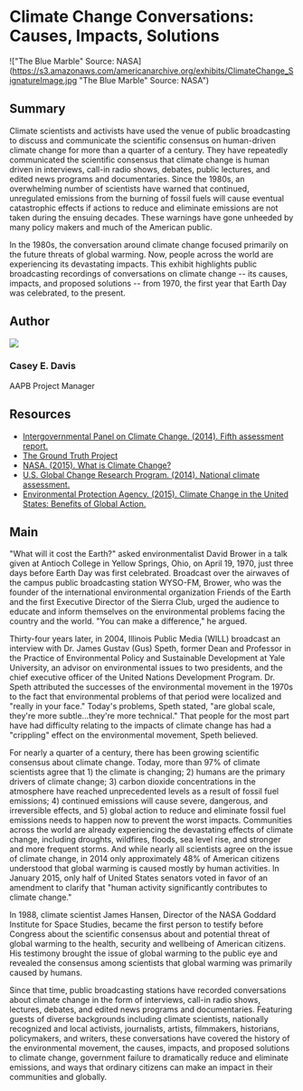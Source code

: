 # Climate Change Conversations: Causes, Impacts, Solutions

!["The Blue Marble" Source: NASA](https://s3.amazonaws.com/americanarchive.org/exhibits/ClimateChange_SignatureImage.jpg "The Blue Marble" Source: NASA")

## Summary

Climate scientists and activists have used the venue of public broadcasting to discuss and communicate the scientific consensus on human-driven climate change for more than a quarter of a century. They have repeatedly communicated the scientific consensus that climate change is human driven in interviews, call-in radio shows, debates, public lectures, and edited news programs and documentaries. Since the 1980s, an overwhelming number of scientists have warned that continued, unregulated emissions from the burning of fossil fuels will cause eventual catastrophic effects if actions to reduce and eliminate emissions are not taken during the ensuing decades. These warnings have gone unheeded by many policy makers and much of the American public. 

In the 1980s, the conversation around climate change focused primarily on the future threats of global warming. Now, people across the world are experiencing its devastating impacts. This exhibit highlights public broadcasting recordings of conversations on climate change -- its causes, impacts, and proposed solutions -- from 1970, the first year that Earth Day was celebrated, to the present.

## Author

<img class="img-circle pull-left" src="https://s3.amazonaws.com/americanarchive.org/staff/Staff_Davis.jpg"/>

### Casey E. Davis
AAPB Project Manager

## Resources

- [Intergovernmental Panel on Climate Change. (2014). Fifth assessment report.](http://www.ipcc.ch/publications_and_data/publications_and_data_reports.shtml)
- [The Ground Truth Project](http://thegroundtruthproject.org/)
- [NASA. (2015). What is Climate Change?](http://www.nasa.gov/audience/forstudents/k-4/stories/nasa-knows/what-is-climate-change-k4.html)
- [U.S. Global Change Research Program. (2014). National climate assessment.](http://nca2014.globalchange.gov/downloads)
- [Environmental Protection Agency. (2015). Climate Change in the United States: Benefits of Global Action.](http://www2.epa.gov/sites/production/files/2015-06/documents/frontmatter.pdf)

## Main

"What will it cost the Earth?" asked environmentalist David Brower in a talk given at Antioch College in Yellow Springs, Ohio, on April 19, 1970, just three days before Earth Day was first celebrated. Broadcast over the airwaves of the campus public broadcasting station WYSO-FM, Brower, who was the founder of the international environmental organization Friends of the Earth and the first Executive Director of the Sierra Club, urged the audience to educate and inform themselves on the environmental problems facing the country and the world. "You can make a difference," he argued.

Thirty-four years later, in 2004, Illinois Public Media (WILL) broadcast an interview with Dr. James Gustav (Gus) Speth, former Dean and Professor in the Practice of Environmental Policy and Sustainable Development at Yale University, an advisor on environmental issues to two presidents, and the chief executive officer of the United Nations Development Program. Dr. Speth attributed the successes of the environmental movement in the 1970s to the fact that environmental problems of that period were localized and "really in your face." Today's problems, Speth stated, "are global scale, they're more subtle...they're more technical." That people for the most part have had difficulty relating to the impacts of climate change has had a "crippling" effect on the environmental movement, Speth believed. 

For nearly a quarter of a century, there has been growing scientific consensus about climate change. Today, more than 97% of climate scientists agree that 1) the climate is changing; 2) humans are the primary drivers of climate change; 3) carbon dioxide concentrations in the atmosphere have reached unprecedented levels as a result of fossil fuel emissions; 4) continued emissions will cause severe, dangerous, and irreversible effects, and 5) global action to reduce and eliminate fossil fuel emissions needs to happen now to prevent the worst impacts. Communities across the world are already experiencing the devastating effects of climate change, including droughts, wildfires, floods, sea level rise, and stronger and more frequent storms. And while nearly all scientists agree on the issue of climate change, in 2014 only approximately 48% of American citizens understood that global warming is caused mostly by human activities. In January 2015, only half of United States senators voted in favor of an amendment to clarify that "human activity significantly contributes to climate change."

In 1988, climate scientist James Hansen, Director of the NASA Goddard Institute for Space Studies, became the first person to testify before Congress about the scientific consensus about and potential threat of global warming to the health, security and wellbeing of American citizens. His testimony brought the issue of global warming to the public eye and revealed the consensus among scientists that global warming was primarily caused by humans. 

Since that time, public broadcasting stations have recorded conversations about climate change in the form of interviews, call-in radio shows, lectures, debates, and edited news programs and documentaries. Featuring guests of diverse backgrounds including climate scientists, nationally recognized and local activists, journalists, artists, filmmakers, historians, policymakers, and writers, these conversations have covered the history of the environmental movement, the causes, impacts, and proposed solutions to climate change, government failure to dramatically reduce and eliminate emissions, and ways that ordinary citizens can make an impact in their communities and globally. 
